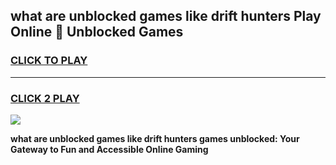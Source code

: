 
## what are unblocked games like drift hunters Play Online 👋 Unblocked Games
<h3>
<a href="https://premium.freeplayer.one?title=what_are_unblocked_games_like_drift_hunters&ref=19F">CLICK TO PLAY</a></h3>
<hr>

<h3>
<a href="https://premium.freeplayer.one?title=what_are_unblocked_games_like_drift_hunters&ref=19F">CLICK 2 PLAY</a>
  
</h3>

<a href="https://premium.freeplayer.one?title=what_are_unblocked_games_like_drift_hunters&ref=19F"><img src="https://clearcache.store/games.png"></a>


**what are unblocked games like drift hunters games unblocked: Your Gateway to Fun and Accessible Online Gaming**
